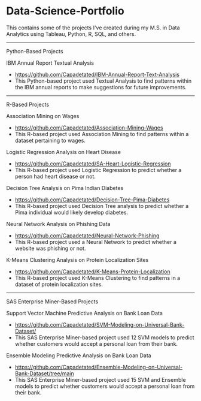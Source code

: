 # Data-Science-Portfolio
This contains some of the projects I've created during my M.S. in Data Analytics using Tableau, Python, R, SQL, and others.

_________________________________________________________
Python-Based Projects

IBM Annual Report Textual Analysis
* https://github.com/Capadetated/IBM-Annual-Report-Text-Analysis
* This Python-based project used Textual Analysis to find patterns within the IBM annual reports to make suggestions for future improvements.

_________________________________________________________
R-Based Projects

Association Mining on Wages
* https://github.com/Capadetated/Association-Mining-Wages
* This R-based project used Association Mining to find patterns within a dataset pertaining to wages.

Logistic Regression Analysis on Heart Disease
* https://github.com/Capadetated/SA-Heart-Logistic-Regression
* This R-based project used Logistic Regression to predict whether a person had heart disease or not.

Decision Tree Analysis on Pima Indian Diabetes
* https://github.com/Capadetated/Decision-Tree-Pima-Diabetes
* This R-based project used Decision Tree analysis to predict whether a Pima individual would likely develop diabetes.

Neural Network Analysis on Phishing Data
* https://github.com/Capadetated/Neural-Network-Phishing
* This R-based project used a Neural Network to predict whether a website was phishing or not. 

K-Means Clustering Analysis on Protein Localization Sites
* https://github.com/Capadetated/K-Means-Protein-Localization
* This R-based project used K-Means Clustering to find patterns in a dataset of protein localization sites.

_________________________________________________________
SAS Enterprise Miner-Based Projects

Support Vector Machine Predictive Analysis on Bank Loan Data
* https://github.com/Capadetated/SVM-Modeling-on-Universal-Bank-Dataset/
* This SAS Enterprise Miner-based project used 12 SVM models to predict whether customers would accept a personal loan from their bank.

Ensemble Modeling Predictive Analysis on Bank Loan Data
* https://github.com/Capadetated/Ensemble-Modeling-on-Universal-Bank-Dataset/tree/main
* This SAS Enterprise Miner-based project used 15 SVM and Ensemble models to predict whether customers would accept a personal loan from their bank.
  
